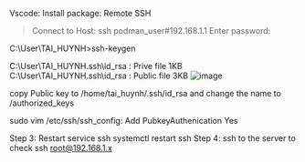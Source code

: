 Vscode:
Install package: 
Remote SSH
>Connect to Host: ssh podman_user#192.168.1.1
>Enter password:

C:\User\TAI_HUYNH>ssh-keygen

C:\User\TAI_HUYNH\.ssh\id_rsa : Prive file 1KB
C:\User\TAI_HUYNH\.ssh\id_rsa : Public file 3KB
![image](https://github.com/user-attachments/assets/d35afcfa-e056-45b9-93f4-3806056965ca)

copy Public key to /home/tai_huynh/.ssh/id_rsa and change the name to /authorized_keys

sudo vim /etc/ssh/ssh_config: Add PubkeyAuthenication Yes

Step 3: Restart service ssh
systemctl restart ssh
Step 4: ssh to the server to check
ssh root@192.168.1.x
